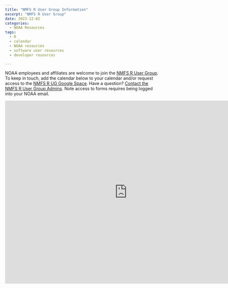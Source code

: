 ```yaml
---
title: "NMFS R User Group Information"
excerpt: "NMFS R User Group"
date: 2022-12-02
categories:
  - NOAA Resources
tags:
  - R
  - calendar
  - NOAA resources
  - software user resources
  - developer resources

---
```


NOAA employees and affiliates are welcome to join the [NMFS R User Group](https://nmfs-opensci.github.io/NMFS-R-UG/). To keep in touch, add the calendar below to your calendar and/or request access to the [NMFS R UG Google Space](https://forms.gle/u4pQcgFgD4GUUdeY8). Have a question? [Contact the NMFS R User Group Admins](https://forms.gle/gch6ojNJrdqFAkYr6). Note access to forms requires being logged into your NOAA email.

<iframe src="https://calendar.google.com/calendar/embed?src=noaa.gov_60rfn7ml9rpchl63vs4af9n018%40group.calendar.google.com&ctz=America%2FNew_York" style="border: 0" width="800" height="600" frameborder="0" scrolling="no"></iframe>